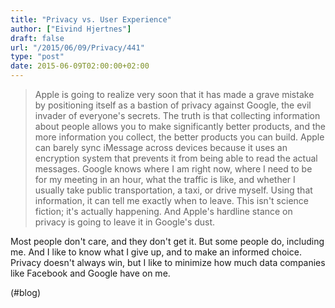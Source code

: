 ```yaml
---
title: "Privacy vs. User Experience"
author: ["Eivind Hjertnes"]
draft: false
url: "/2015/06/09/Privacy/441"
type: "post"
date: 2015-06-09T02:00:00+02:00
---
```


> Apple is going to realize very soon that it has made a grave mistake
> by positioning itself as a bastion of privacy against Google, the evil
> invader of everyone's secrets. The truth is that collecting
> information about people allows you to make significantly better
> products, and the more information you collect, the better products
> you can build. Apple can barely sync iMessage across devices because
> it uses an encryption system that prevents it from being able to read
> the actual messages. Google knows where I am right now, where I need
> to be for my meeting in an hour, what the traffic is like, and whether
> I usually take public transportation, a taxi, or drive myself. Using
> that information, it can tell me exactly when to leave. This isn't
> science fiction; it's actually happening. And Apple's hardline stance
> on privacy is going to leave it in Google's dust.

Most people don't care, and they don't get it. But some people do,
including me. And I like to know what I give up, and to make an informed
choice. Privacy doesn't always win, but I like to minimize how much data
companies like Facebook and Google have on me.

(#blog)
